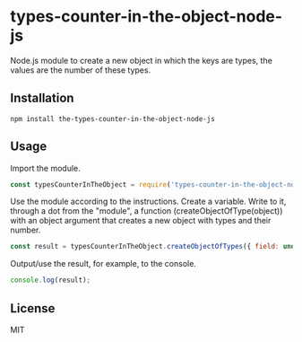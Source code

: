 # types-counter-in-the-object-node-js

Node.js module to create a new object in which the keys are types, the values are the number of these types.

## Installation

```
npm install the-types-counter-in-the-object-node-js
```

## Usage

Import the module.

```js
const typesCounterInTheObject = require('types-counter-in-the-object-node-js');
```

 
Use the module according to the instructions.
Create a variable. Write to it, through a dot from the "module", a function (createObjectOfType(object)) with an object argument that creates a new object with types and their number.

```js
const result = typesCounterInTheObject.createObjectOfTypes({ field: undefined, anotherField: [], yetAnother: [undefined] });
```

Output/use the result, for example, to the console.

```js
console.log(result);
```

## License

MIT
